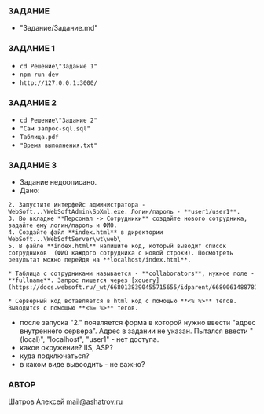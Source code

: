### ЗАДАНИЕ
* "Задание/Задание.md"

### ЗАДАНИЕ 1
* `cd Решение\"Задание 1"`
* `npm run dev`
* `http://127.0.0.1:3000/`

### ЗАДАНИЕ 2
* `cd Решение\"Задание 2"`
* `"Сам запрос-sql.sql"`
* `Таблица.pdf`
* `"Время выполнения.txt"`

### ЗАДАНИЕ 3
* Задание недоописано.
* Дано:
```
2. Запустите интерфейс администратора - WebSoft...\WebSoftAdmin\SpXml.exe. Логин/пароль - **user1/user1**.
3. Во вкладке **Персонал -> Сотрудники** создайте нового сотрудника, задайте ему логин/пароль и ФИО.
4. Создайте файл **index.html** в директории WebSoft...\WebSoftServer\wt\web\
5. В файле **index.html** напишите код, который выводит список сотрудников  (ФИО каждого сотрудника с новой строки). Посмотреть результат можно перейдя на **localhost/index.html**.

* Таблица с сотрудниками называется - **collaborators**, нужное поле - **fullname**. Запрос пишется через [xquery](https://docs.websoft.ru/_wt/6680138390455715655/idparent/6680061488781884204/watype/6680054725638828770).

* Серверный код вставляется в html код с помощью **<% %>** тегов. Выводится с помощью **<%= %>** тегов.
```
* после запуска "2." появляется форма в которой нужно ввести "адрес внутреннего сервера". Адрес в задании не указан. Пытался ввести "(local)", "localhost", "user1" - нет доступа.
* какое окружение? IIS, ASP?
* куда подключаться?
* в каком виде вывоодить - не важно?

### АВТОР
Шатров Алексей <mail@ashatrov.ru>